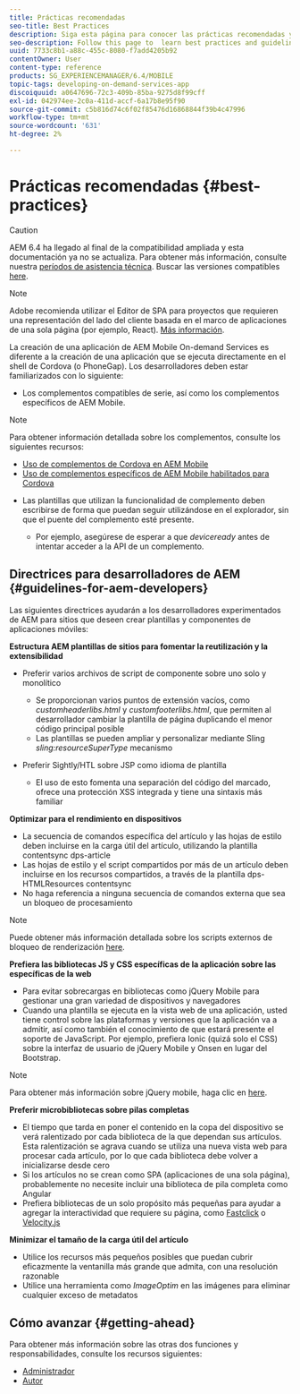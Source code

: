 ```yaml
---
title: Prácticas recomendadas
seo-title: Best Practices
description: Siga esta página para conocer las prácticas recomendadas y las directrices que ayudarán a los desarrolladores experimentados de AEM para sitios, que desean crear plantillas y componentes para aplicaciones móviles.
seo-description: Follow this page to  learn best practices and guidelines that will help experienced AEM developers for sites, who want to build mobile app templates and components.
uuid: 7733c8b1-a88c-455c-8080-f7add4205b92
contentOwner: User
content-type: reference
products: SG_EXPERIENCEMANAGER/6.4/MOBILE
topic-tags: developing-on-demand-services-app
discoiquuid: a0647696-72c3-409b-85ba-9275d8f99cff
exl-id: 042974ee-2c0a-411d-accf-6a17b8e95f90
source-git-commit: c5b816d74c6f02f85476d16868844f39b4c47996
workflow-type: tm+mt
source-wordcount: '631'
ht-degree: 2%

---
```


# Prácticas recomendadas {#best-practices}

>[!CAUTION]
>
>AEM 6.4 ha llegado al final de la compatibilidad ampliada y esta documentación ya no se actualiza. Para obtener más información, consulte nuestra [períodos de asistencia técnica](https://helpx.adobe.com/es/support/programs/eol-matrix.html). Buscar las versiones compatibles [here](https://experienceleague.adobe.com/docs/).

>[!NOTE]
>
>Adobe recomienda utilizar el Editor de SPA para proyectos que requieren una representación del lado del cliente basada en el marco de aplicaciones de una sola página (por ejemplo, React). [Más información](/help/sites-developing/spa-overview.md).

La creación de una aplicación de AEM Mobile On-demand Services es diferente a la creación de una aplicación que se ejecuta directamente en el shell de Cordova (o PhoneGap). Los desarrolladores deben estar familiarizados con lo siguiente:

* Los complementos compatibles de serie, así como los complementos específicos de AEM Mobile.

>[!NOTE]
>
>Para obtener información detallada sobre los complementos, consulte los siguientes recursos:
>
>* [Uso de complementos de Cordova en AEM Mobile](https://helpx.adobe.com/digital-publishing-solution/help/cordova-api.html)
>* [Uso de complementos específicos de AEM Mobile habilitados para Cordova](https://helpx.adobe.com/digital-publishing-solution/help/app-runtime-api.html)
>


* Las plantillas que utilizan la funcionalidad de complemento deben escribirse de forma que puedan seguir utilizándose en el explorador, sin que el puente del complemento esté presente.

   * Por ejemplo, asegúrese de esperar a que *deviceready* antes de intentar acceder a la API de un complemento.

## Directrices para desarrolladores de AEM {#guidelines-for-aem-developers}

Las siguientes directrices ayudarán a los desarrolladores experimentados de AEM para sitios que deseen crear plantillas y componentes de aplicaciones móviles:

**Estructura AEM plantillas de sitios para fomentar la reutilización y la extensibilidad**

* Preferir varios archivos de script de componente sobre uno solo y monolítico

   * Se proporcionan varios puntos de extensión vacíos, como *customheaderlibs.html* y *customfooterlibs.html*, que permiten al desarrollador cambiar la plantilla de página duplicando el menor código principal posible
   * Las plantillas se pueden ampliar y personalizar mediante Sling *sling:resourceSuperType* mecanismo

* Preferir Sightly/HTL sobre JSP como idioma de plantilla

   * El uso de esto fomenta una separación del código del marcado, ofrece una protección XSS integrada y tiene una sintaxis más familiar

**Optimizar para el rendimiento en dispositivos**

* La secuencia de comandos específica del artículo y las hojas de estilo deben incluirse en la carga útil del artículo, utilizando la plantilla contentsync dps-article
* Las hojas de estilo y el script compartidos por más de un artículo deben incluirse en los recursos compartidos, a través de la plantilla dps-HTMLResources contentsync
* No haga referencia a ninguna secuencia de comandos externa que sea un bloqueo de procesamiento

>[!NOTE]
>
>Puede obtener más información detallada sobre los scripts externos de bloqueo de renderización [here](https://developers.google.com/speed/docs/insights/BlockingJS).

**Prefiera las bibliotecas JS y CSS específicas de la aplicación sobre las específicas de la web**

* Para evitar sobrecargas en bibliotecas como jQuery Mobile para gestionar una gran variedad de dispositivos y navegadores
* Cuando una plantilla se ejecuta en la vista web de una aplicación, usted tiene control sobre las plataformas y versiones que la aplicación va a admitir, así como también el conocimiento de que estará presente el soporte de JavaScript. Por ejemplo, prefiera Ionic (quizá solo el CSS) sobre la interfaz de usuario de jQuery Mobile y Onsen en lugar del Bootstrap.

>[!NOTE]
>
>Para obtener más información sobre jQuery mobile, haga clic en [here](https://jquerymobile.com/browser-support/1.4/).

**Preferir microbibliotecas sobre pilas completas**

* El tiempo que tarda en poner el contenido en la copa del dispositivo se verá ralentizado por cada biblioteca de la que dependan sus artículos. Esta ralentización se agrava cuando se utiliza una nueva vista web para procesar cada artículo, por lo que cada biblioteca debe volver a inicializarse desde cero
* Si los artículos no se crean como SPA (aplicaciones de una sola página), probablemente no necesite incluir una biblioteca de pila completa como Angular
* Prefiera bibliotecas de un solo propósito más pequeñas para ayudar a agregar la interactividad que requiere su página, como [Fastclick](https://github.com/ftlabs/fastclick) o [Velocity.js](https://velocityjs.org)

**Minimizar el tamaño de la carga útil del artículo**

* Utilice los recursos más pequeños posibles que puedan cubrir eficazmente la ventanilla más grande que admita, con una resolución razonable
* Utilice una herramienta como *ImageOptim* en las imágenes para eliminar cualquier exceso de metadatos

## Cómo avanzar {#getting-ahead}

Para obtener más información sobre las otras dos funciones y responsabilidades, consulte los recursos siguientes:

* [Administrador](/help/mobile/aem-mobile.md)
* [Autor](/help/mobile/aem-mobile-on-demand.md)

